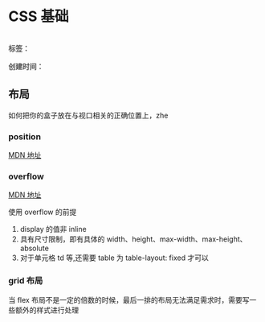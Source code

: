 # CSS 基础

<div style="color: red;padding: 16px 0; font-weight: 600;color: rgb(82 82 82); display: flex;gap: 10px;">
    <span>标签：</span>
    <Badge type="tip" text="前端" />
    <Badge type="tip" text="html" />
    <Badge type="tip" text="原子化" />
</div>

<div style="color: red; font-weight: 600;color: rgb(82 82 82);">
    <span>创建时间：</span>
    <Badge type="tip" text="2024-05-16" />
</div>

## 布局

如何把你的盒子放在与视口相关的正确位置上，zhe

### position

[MDN 地址](https://developer.mozilla.org/zh-CN/docs/Web/CSS/position)

### overflow

[MDN 地址](https://developer.mozilla.org/zh-CN/docs/Web/CSS/overflow)

使用 overflow 的前提

1. display 的值非 inline
2. 具有尺寸限制，即有具体的 width、height、max-width、max-height、absolute
3. 对于单元格 td 等,还需要 table 为 table-layout: fixed 才可以

### grid 布局

当 flex 布局不是一定的倍数的时候，最后一排的布局无法满足需求时，需要写一些额外的样式进行处理


